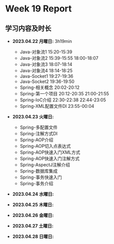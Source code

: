 # Week 19 Report

## 学习内容及时长

* **2023.04.22 月曜日:** 3h19min
	* Java-对象流1 15:20-15:39
	* Java-对象流2 15:39-15:55 18:00-18:07
	* Java-对象流3 18:07-18:14
	* Java-对象流4 18:14-18:25
	* Java-Socket1 19:27-19:36
	* Java-Socket2 19:36-19:50
  * Spring-相关概念 20:02-20:12
  * Spring-第一个项目 20:12-20:35 21:00-21:55
  * Spring-IoC介绍 22:30-22:38 22:44-23:05
  * Spring-XML配置文件DI 23:55-00:04

* **2023.04.23 火曜日:** 
  * Spring-多配置文件 
  * Spring-注解方式DI 
  * Spring-AOP介绍 
  * Spring-AOP切入点表达式 
  * Spring-AOP快速入门XML方式 
  * Spring-AOP快速入门注解方式 
  * Spring-AspectJ注解介绍 
  * Spring-数据库集成 
  * Spring-事务快速入门 
  * Spring-事务介绍 

* **2023.04.24 水曜日:** 


* **2023.04.25 木曜日:** 


* **2023.04.26 金曜日:** 


* **2023.04.27 土曜日:** 


* **2023.04.28 日曜日:** 

